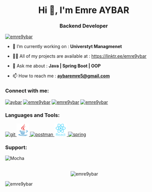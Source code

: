 
<h1 align="center">Hi 👋, I'm Emre AYBAR</h1>
<h3 align="center">Backend Developer</h3>

<p align="left"> <a href="https://twitter.com/emre9ybar" target="blank"><img src="https://img.shields.io/twitter/follow/emre9ybar?logo=twitter&style=for-the-badge" alt="emre9ybar" /></a> </p>

- 🔭 I’m currently working on : **Universtyt Managmenet**

- 👨‍💻 All of my projects are available at : https://linktr.ee/emre9ybar

- 💬 Ask me about : **Java | Spring Boot | OOP**

- 📫 How to reach me : **aybaremre5@gmail.com**

<h3 align="left">Connect with me:</h3>
<p align="left">
<a href="https://dev.to/aybar" target="blank"><img align="center" src="https://raw.githubusercontent.com/rahuldkjain/github-profile-readme-generator/master/src/images/icons/Social/devto.svg" alt="aybar" height="30" width="40" /></a>
<a href="https://twitter.com/emre9ybar" target="blank"><img align="center" src="https://raw.githubusercontent.com/rahuldkjain/github-profile-readme-generator/master/src/images/icons/Social/twitter.svg" alt="emre9ybar" height="30" width="40" /></a>
<a href="https://linkedin.com/in/emre9ybar" target="blank"><img align="center" src="https://raw.githubusercontent.com/rahuldkjain/github-profile-readme-generator/master/src/images/icons/Social/linked-in-alt.svg" alt="emre9ybar" height="30" width="40" /></a>
<a href="https://discord.gg/emre9ybar" target="blank"><img align="center" src="https://raw.githubusercontent.com/rahuldkjain/github-profile-readme-generator/master/src/images/icons/Social/discord.svg" alt="emre9ybar" height="30" width="40" /></a>
</p>

<h3 align="left">Languages and Tools:</h3>
<p align="left"> <a href="https://git-scm.com/" target="_blank" rel="noreferrer"> <img src="https://www.vectorlogo.zone/logos/git-scm/git-scm-icon.svg" alt="git" width="40" height="40"/> </a> <a href="https://www.java.com" target="_blank" rel="noreferrer"> <img src="https://raw.githubusercontent.com/devicons/devicon/master/icons/java/java-original.svg" alt="java" width="40" height="40"/> </a> <a href="https://postman.com" target="_blank" rel="noreferrer"> <img src="https://www.vectorlogo.zone/logos/getpostman/getpostman-icon.svg" alt="postman" width="40" height="40"/> </a> <a href="https://reactjs.org/" target="_blank" rel="noreferrer"> <img src="https://raw.githubusercontent.com/devicons/devicon/master/icons/react/react-original-wordmark.svg" alt="react" width="40" height="40"/> </a> <a href="https://spring.io/" target="_blank" rel="noreferrer"> <img src="https://www.vectorlogo.zone/logos/springio/springio-icon.svg" alt="spring" width="40" height="40"/> </a> </p>

<h3 align="left">Support:</h3>
<p><a href="https://www.buymeacoffee.com/Mocha"> <img align="left" src="https://cdn.buymeacoffee.com/buttons/v2/default-yellow.png" height="50" width="210" alt="Mocha" /></a></p><br><br>

<p><img align="center" src="https://github-readme-stats.vercel.app/api/top-langs?username=emre9ybar&show_icons=true&locale=en&layout=compact" alt="emre9ybar" /></p>

<p><img align="center" src="https://github-readme-streak-stats.herokuapp.com/?user=emre9ybar&" alt="emre9ybar" /></p>

